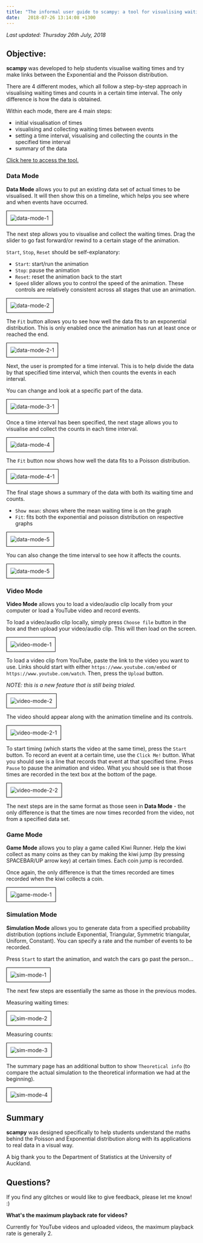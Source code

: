 ```yaml
---
title: "The informal user guide to scampy: a tool for visualising waiting times"
date:   2018-07-26 13:14:08 +1300
---
```


*Last updated: Thursday 26th July, 2018*

## Objective:

**scampy** was developed to help students visualise waiting times and try make links between the Exponential and the Poisson distribution.

There are 4 different modes, which all follow a step-by-step approach in visualising waiting times and counts in a certain time interval. The only difference is how the data is obtained.

Within each mode, there are 4 main steps:
- initial visualisation of times
- visualising and collecting waiting times between events
- setting a time interval, visualising and collecting the counts in the specified time interval
- summary of the data

<a href="https://ysoh286.github.io/scampy"> Click here to access the tool. </a>


### Data Mode

**Data Mode** allows you to put an existing data set of actual times to be visualised. It will then show this on a timeline, which helps you see where and when events have occurred.

<img alt="data-mode-1" src="./assets/2018-07-26-user-guide-scampy/data-mode-01.png"
style="border: 1px solid black; padding: 10px;" />

The next step allows you to visualise and collect the waiting times.
Drag the slider to go fast forward/or rewind to a certain stage of the animation.

`Start`, `Stop`, `Reset` should be self-explanatory:
- `Start`: start/run the animation
- `Stop`: pause the animation
- `Reset`: reset the animation back to the start
- `Speed` slider allows you to control the speed of the animation.
These controls are relatively consistent across all stages that use an animation.

<img alt="data-mode-2" src="./assets/2018-07-26-user-guide-scampy/data-mode-02.png"
style="border: 1px solid black; padding: 10px;" />

The `Fit` button allows you to see how well the data fits to an exponential distribution. This is only enabled once the animation has run at least once or reached the end.

<img alt="data-mode-2-1" src="./assets/2018-07-26-user-guide-scampy/data-mode-02-1.png"
style="border: 1px solid black; padding: 10px;" />

Next, the user is prompted for a time interval. This is to help divide the data by that specified time interval, which then counts the events in each interval.

You can change and look at a specific part of the data.

<img alt="data-mode-3-1" src="./assets/2018-07-26-user-guide-scampy/data-mode-03-1.png"
style="border: 1px solid black; padding: 10px;" />

Once a time interval has been specified, the next stage allows you to visualise and collect the counts in each time interval.

<img alt="data-mode-4" src="./assets/2018-07-26-user-guide-scampy/data-mode-04.png"
style="border: 1px solid black; padding: 10px;" />

The `Fit` button now shows how well the data fits to a Poisson distribution.

<img alt="data-mode-4-1" src="./assets/2018-07-26-user-guide-scampy/data-mode-04-1.png"
style="border: 1px solid black; padding: 10px;"/>

The final stage shows a summary of the data with both its waiting time and counts.

- `Show mean`: shows where the mean waiting time is on the graph
- `Fit`: fits both the exponential and poisson distribution on respective graphs

<img alt="data-mode-5" src="./assets/2018-07-26-user-guide-scampy/data-mode-05.png"
style="border: 1px solid black; padding: 10px;" />

You can also change the time interval to see how it affects the counts.

<img alt="data-mode-5" src="./assets/2018-07-26-user-guide-scampy/data-mode-05-1.png" style="border: 1px solid black; padding: 10px;" />

### Video Mode

**Video Mode** allows you to load a video/audio clip locally from your computer or load a YouTube video and record events.

To load a video/audio clip locally, simply press `Choose file` button in the box and then upload your video/audio clip.
This will then load on the screen.

<img alt="video-mode-1" src="./assets/2018-07-26-user-guide-scampy/video-mode-01.png"
style="border: 1px solid black; padding: 10px;" />


To load a video clip from YouTube, paste the link to the video you want to use. Links should start with either `https://www.youtube.com/embed` or `https://www.youtube.com/watch`. Then, press the `Upload` button.

*NOTE: this is a new feature that is still being trialed.*

<img alt="video-mode-2" src="./assets/2018-07-26-user-guide-scampy/video-mode-02.png"
style="border: 1px solid black; padding: 10px;" />

The video should appear along with the animation timeline and its controls.

<img alt="video-mode-2-1" src="./assets/2018-07-26-user-guide-scampy/video-mode-02-1.png"
style="border: 1px solid black; padding: 10px;" />


To start timing (which starts the video at the same time), press the `Start` button.
To record an event at a certain time, use the `Click Me!` button. What you should see is a line that records that event at that specified time.
Press `Pause` to pause the animation and video.
What you should see is that those times are recorded in the text box at the bottom of the page.

<img alt="video-mode-2-2" src="./assets/2018-07-26-user-guide-scampy/video-mode-02-2.png"
style="border: 1px solid black; padding: 10px;"/>

The next steps are in the same format as those seen in **Data Mode** - the only difference is that the times are now times recorded from the video, not from a specified data set.

### Game Mode

**Game Mode** allows you to play a game called Kiwi Runner. Help the kiwi collect as many coins as they can by making the kiwi jump (by pressing SPACEBAR/UP arrow key) at certain times. Each coin jump is recorded.

Once again, the only difference is that the times recorded are times recorded when the kiwi collects a coin.

<img alt="game-mode-1" src="./assets/2018-07-26-user-guide-scampy/game-mode.png"
style="border: 1px solid black; padding: 10px;" />

### Simulation Mode

**Simulation Mode** allows you to generate data from a specified probability distribution (options include Exponential, Triangular, Symmetric triangular, Uniform, Constant).
You can specify a rate and the number of events to be recorded.

Press `Start` to start the animation, and watch the cars go past the person...

<img alt="sim-mode-1" src="./assets/2018-07-26-user-guide-scampy/sim-mode-01.png"
style="border: 1px solid black; padding: 10px;" />

The next few steps are essentially the same as those in the previous modes.

Measuring waiting times:

<img alt="sim-mode-2" src="./assets/2018-07-26-user-guide-scampy/sim-mode-02.png"
style="border: 1px solid black; padding: 10px;" />

Measuring counts:

<img alt="sim-mode-3" src="./assets/2018-07-26-user-guide-scampy/sim-mode-03.png"
style="border: 1px solid black; padding: 10px;" />

The summary page has an additional button to show `Theoretical info` (to compare the actual simulation to the theoretical information we had at the beginning).

<img alt="sim-mode-4" src="./assets/2018-07-26-user-guide-scampy/sim-mode-04.png"
style="border: 1px solid black; padding: 10px;" />

## Summary

**scampy** was designed specifically to help students understand the maths behind the Poisson and Exponential distribution along with its applications to real data in a visual way.

A big thank you to the Department of Statistics at the University of Auckland.

## Questions?

If you find any glitches or would like to give feedback, please let me know! :)

**What's the maximum playback rate for videos?**

 Currently for YouTube videos and uploaded videos, the maximum playback rate is generally 2.
